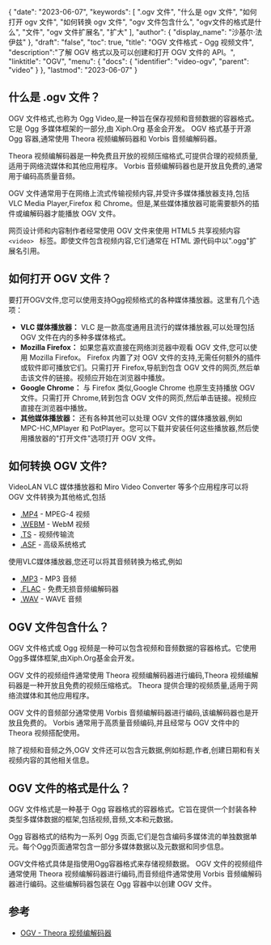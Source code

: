 {
"date": "2023-06-07",
  "keywords": [
".ogv 文件",
"什么是 ogv 文件",
"如何打开 ogv 文件",
"如何转换 ogv 文件",
"ogv 文件包含什么",
"ogv文件的格式是什么",
"文件",
"ogv 文件扩展名",
"扩大"
],
  "author": {
"display_name": "沙基尔·法伊兹"
},
"draft": "false",
"toc": true,
"title": "OGV 文件格式 - Ogg 视频文件",
  "description":"了解 OGV 格式以及可以创建和打开 OGV 文件的 API。",
"linktitle": "OGV",
  "menu": {
    "docs": {
      "identifier": "video-ogv",
"parent": "video"
}
},
"lastmod": "2023-06-07"
}

## 什么是 .ogv 文件？

OGV 文件格式,也称为 Ogg Video,是一种旨在保存视频和音频数据的容器格式。它是 Ogg 多媒体框架的一部分,由 Xiph.Org 基金会开发。 OGV 格式基于开源 Ogg 容器,通常使用 Theora 视频编解码器和 Vorbis 音频编解码器。

Theora 视频编解码器是一种免费且开放的视频压缩格式,可提供合理的视频质量,适用于网络流媒体和其他应用程序。 Vorbis 音频编解码器也是开放且免费的,通常用于编码高质量音频。

OGV 文件通常用于在网络上流式传输视频内容,并受许多媒体播放器支持,包括 VLC Media Player,Firefox 和 Chrome。但是,某些媒体播放器可能需要额外的插件或编解码器才能播放 OGV 文件。


网页设计师和内容制作者经常使用 OGV 文件来使用 HTML5 共享视频内容`<video> ` 标签。即使文件包含视频内容,它们通常在 HTML 源代码中以".ogg"扩展名引用。

## 如何打开 OGV 文件？

要打开OGV文件,您可以使用支持Ogg视频格式的各种媒体播放器。这里有几个选项：

- **VLC 媒体播放器：** VLC 是一款高度通用且流行的媒体播放器,可以处理包括 OGV 文件在内的多种多媒体格式。
- **Mozilla Firefox：** 如果您喜欢直接在网络浏览器中观看 OGV 文件,您可以使用 Mozilla Firefox。 Firefox 内置了对 OGV 文件的支持,无需任何额外的插件或软件即可播放它们。只需打开 Firefox,导航到包含 OGV 文件的网页,然后单击该文件的链接。视频应开始在浏览器中播放。
- **Google Chrome：** 与 Firefox 类似,Google Chrome 也原生支持播放 OGV 文件。只需打开 Chrome,转到包含 OGV 文件的网页,然后单击链接。视频应直接在浏览器中播放。
- **其他媒体播放器：** 还有各种其他可以处理 OGV 文件的媒体播放器,例如 MPC-HC,MPlayer 和 PotPlayer。您可以下载并安装任何这些播放器,然后使用播放器的"打开文件"选项打开 OGV 文件。

## 如何转换 OGV 文件?

VideoLAN VLC 媒体播放器和 Miro Video Converter 等多个应用程序可以将 OGV 文件转换为其他格式,包括

- [.MP4](/zh/video/mp4/) - MPEG-4 视频
- [.WEBM](/zh/video/webm/) - WebM 视频
- [.TS](/zh/video/ts/) - 视频传输流
- [.ASF](/zh/video/asf/) - 高级系统格式

使用VLC媒体播放器,您还可以将其音频转换为格式,例如

- [.MP3](/zh/音频/mp3/) - MP3 音频
- [.FLAC](/zh/audio/flac/) - 免费无损音频编解码器
- [.WAV](/zh/音频/wav/) - WAVE 音频

## OGV 文件包含什么？

OGV 文件格式或 Ogg 视频是一种可以包含视频和音频数据的容器格式。它使用Ogg多媒体框架,由Xiph.Org基金会开发。

OGV 文件的视频组件通常使用 Theora 视频编解码器进行编码,Theora 视频编解码器是一种开放且免费的视频压缩格式。 Theora 提供合理的视频质量,适用于网络流媒体和其他应用程序。

OGV 文件的音频部分通常使用 Vorbis 音频编解码器进行编码,该编解码器也是开放且免费的。 Vorbis 通常用于高质量音频编码,并且经常与 OGV 文件中的 Theora 视频搭配使用。

除了视频和音频之外,OGV 文件还可以包含元数据,例如标题,作者,创建日期和有关视频内容的其他相关信息。

## OGV 文件的格式是什么？

OGV 文件格式是一种基于 Ogg 容器格式的容器格式。它旨在提供一个封装各种类型多媒体数据的框架,包括视频,音频,文本和元数据。

Ogg 容器格式的结构为一系列 Ogg 页面,它们是包含编码多媒体流的单独数据单元。每个Ogg页面通常包含一部分多媒体数据以及元数据和同步信息。

OGV文件格式具体是指使用Ogg容器格式来存储视频数据。 OGV 文件的视频组件通常使用 Theora 视频编解码器进行编码,而音频组件通常使用 Vorbis 音频编解码器进行编码。这些编解码器包装在 Ogg 容器中以创建 OGV 文件。

## 参考
* [OGV - Theora 视频编解码器](https://en.wikipedia.org/wiki/Theora)

